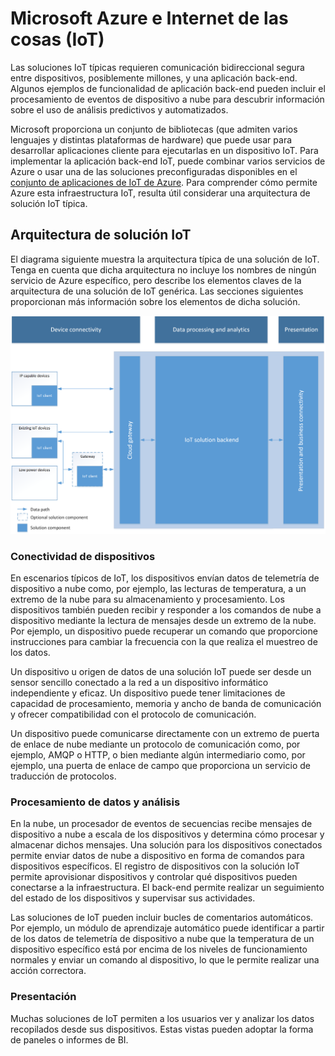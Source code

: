 # Microsoft Azure e Internet de las cosas (IoT)

Las soluciones IoT típicas requieren comunicación bidireccional segura entre dispositivos, posiblemente millones, y una aplicación back-end. Algunos ejemplos de funcionalidad de aplicación back-end pueden incluir el procesamiento de eventos de dispositivo a nube para descubrir información sobre el uso de análisis predictivos y automatizados.

Microsoft proporciona un conjunto de bibliotecas (que admiten varios lenguajes y distintas plataformas de hardware) que puede usar para desarrollar aplicaciones cliente para ejecutarlas en un dispositivo IoT. Para implementar la aplicación back-end IoT, puede combinar varios servicios de Azure o usar una de las soluciones preconfiguradas disponibles en el [conjunto de aplicaciones de IoT de Azure][]. Para comprender cómo permite Azure esta infraestructura IoT, resulta útil considerar una arquitectura de solución IoT típica.

## Arquitectura de solución IoT

El diagrama siguiente muestra la arquitectura típica de una solución de IoT. Tenga en cuenta que dicha arquitectura no incluye los nombres de ningún servicio de Azure específico, pero describe los elementos claves de la arquitectura de una solución de IoT genérica. Las secciones siguientes proporcionan más información sobre los elementos de dicha solución.

![Arquitectura de solución IoT][img-solution-architecture]

### Conectividad de dispositivos

En escenarios típicos de IoT, los dispositivos envían datos de telemetría de dispositivo a nube como, por ejemplo, las lecturas de temperatura, a un extremo de la nube para su almacenamiento y procesamiento. Los dispositivos también pueden recibir y responder a los comandos de nube a dispositivo mediante la lectura de mensajes desde un extremo de la nube. Por ejemplo, un dispositivo puede recuperar un comando que proporcione instrucciones para cambiar la frecuencia con la que realiza el muestreo de los datos.

Un dispositivo u origen de datos de una solución IoT puede ser desde un sensor sencillo conectado a la red a un dispositivo informático independiente y eficaz. Un dispositivo puede tener limitaciones de capacidad de procesamiento, memoria y ancho de banda de comunicación y ofrecer compatibilidad con el protocolo de comunicación.

Un dispositivo puede comunicarse directamente con un extremo de puerta de enlace de nube mediante un protocolo de comunicación como, por ejemplo, AMQP o HTTP, o bien mediante algún intermediario como, por ejemplo, una puerta de enlace de campo que proporciona un servicio de traducción de protocolos.

### Procesamiento de datos y análisis

En la nube, un procesador de eventos de secuencias recibe mensajes de dispositivo a nube a escala de los dispositivos y determina cómo procesar y almacenar dichos mensajes. Una solución para los dispositivos conectados permite enviar datos de nube a dispositivo en forma de comandos para dispositivos específicos. El registro de dispositivos con la solución IoT permite aprovisionar dispositivos y controlar qué dispositivos pueden conectarse a la infraestructura. El back-end permite realizar un seguimiento del estado de los dispositivos y supervisar sus actividades.

Las soluciones de IoT pueden incluir bucles de comentarios automáticos. Por ejemplo, un módulo de aprendizaje automático puede identificar a partir de los datos de telemetría de dispositivo a nube que la temperatura de un dispositivo específico está por encima de los niveles de funcionamiento normales y enviar un comando al dispositivo, lo que le permite realizar una acción correctora.

### Presentación

Muchas soluciones de IoT permiten a los usuarios ver y analizar los datos recopilados desde sus dispositivos. Estas vistas pueden adoptar la forma de paneles o informes de BI.

[img-solution-architecture]: ./media/iot-azure-and-iot/iot-reference-architecture.png

[lnk-machinelearning]: http://azure.microsoft.com/services/machine-learning/
[conjunto de aplicaciones de IoT de Azure]: http://azure.microsoft.com/solutions/iot

<!---HONumber=Oct15_HO4-->